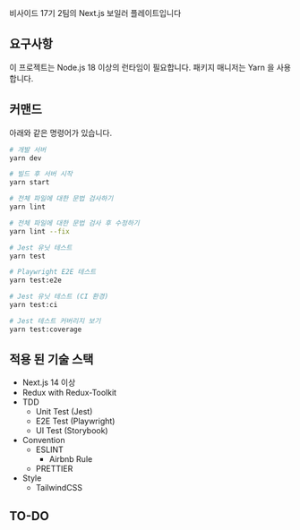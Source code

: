 비사이드 17기 2팀의 Next.js 보일러 플레이트입니다

## 요구사항

이 프로젝트는 Node.js 18 이상의 런타임이 필요합니다.
패키지 매니저는 Yarn 을 사용합니다.

## 커맨드

아래와 같은 명령어가 있습니다.

```zsh
# 개발 서버
yarn dev

# 빌드 후 서버 시작
yarn start

# 전체 파일에 대한 문법 검사하기
yarn lint

# 전체 파일에 대한 문법 검사 후 수정하기
yarn lint --fix

# Jest 유닛 테스트
yarn test

# Playwright E2E 테스트
yarn test:e2e

# Jest 유닛 테스트 (CI 환경)
yarn test:ci

# Jest 테스트 커버리지 보기
yarn test:coverage
```

## 적용 된 기술 스택

- Next.js 14 이상
- Redux with Redux-Toolkit
- TDD
  - Unit Test (Jest)
  - E2E Test (Playwright)
  - UI Test (Storybook)
- Convention
  - ESLINT
    - Airbnb Rule
  - PRETTIER
- Style
  - TailwindCSS

## TO-DO
